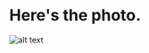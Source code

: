 # Here's the photo.
![alt text](https://github.com/shiep18/EIS2020/blob/master/markdowncheatsheet.JPG)
